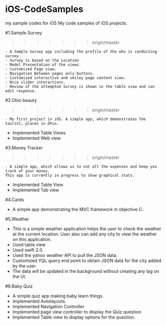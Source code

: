 # iOS-CodeSamples
my sample codes for iOS
My code samples of iOS projects.

#1.Sample Survey
>>>>>>> origin/master

    - A Sample Survey app including the profile of the who is conducting survey.
    - Survey is based on the Location
    - Model Presentation of the views.
    - Customized Page view.
    - Navigation Between pages only buttons.
    - Customized interactive and smiley page content view.
   	- Nice slider interactions.
    - Review of the attempted Survey is shown in the table view and can edit response.

#2.Ohio beauty
>>>>>>> origin/master

	- My first project in iOS. A simple app, which demonstrates the tourist, places in Ohio.
  - Implemented Table Views
  - Implemented Web view

#3.Money Tracker
>>>>>>> origin/master

	- A simple app, which allows us to not all the expenses and keep you track of your money.
	This app is currently in progress to show graphical stats.
  - Implemented Table View
  - Implemented Tab view

#4.Cards

  - A simple app demonstrating the MVC framework in objective C.

#5.Weather

  - This is a simple weather application helps the user to check the weather at the current location. User also
    can add any city to view the weather on this application.
  - Used table view
  - Used swift 2.0.
  - Used the yahoo weather API to pull the JSON data.
  - Customized YQL query end point to obtain JSON data for the city added by the user.
  - The data will be updated in the background without creating any lag on the UI.

#6.Baby Quiz

  -  A simple quiz app making baby learn things.
  - Implemented Autolayouts.
  - Implemented Navigation Controller
  - Implemented page view controller to display the Quiz question
  - Implemented Table view to display options for the question.
